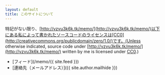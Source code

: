 ```yaml
---
layout: default
title: このサイトについて
---
```


特記がない限り、[http://vzvu3k6k.tk/memo/](http://vzvu3k6k.tk/memo/)以下にある私によって書かれたソースコードのライセンスは[CC0](http://creativecommons.org/publicdomain/zero/1.0/)です。(Unless otherwise indicated, source code under [http://vzvu3k6k.tk/memo/](http://vzvu3k6k.tk/memo/) written by me is licensed under [CC0](http://creativecommons.org/publicdomain/zero/1.0/).)

  * [フィード](/memo/{{ site.feed }})
  * [連絡先（メールアドレス）]({{ site.author.mailhide }})
